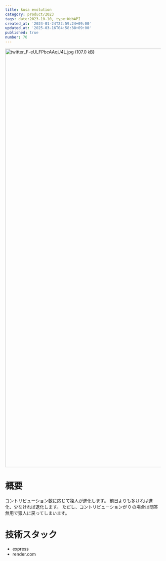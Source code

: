 ```yaml
---
title: kusa evolution
category: product/2023
tags: date:2023-10-10, type:WebAPI
created_at: '2024-01-24T22:59:24+09:00'
updated_at: '2025-03-16T04:58:38+09:00'
published: true
number: 70
---
```


<!-- icons: hono -->

<img width="1356" alt="twitter_F-eULFPbcAAqU4L.jpg (107.0 kB)" src="https://img.esa.io/uploads/production/attachments/21347/2024/01/25/148142/74aebab1-43f5-49e9-9172-429c2c10b5eb.jpg">

# 概要
コントリビューション数に応じて猿人が進化します。
前日よりも多ければ進化、少なければ退化します。
ただし、コントリビューションが 0 の場合は問答無用で猿人に戻ってしまいます。


# 技術スタック
- express
- render.com

